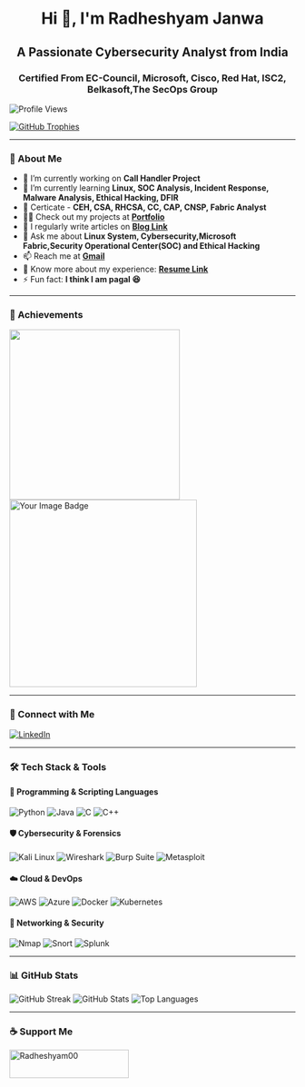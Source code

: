 <h1 align="center">Hi 👋, I'm Radheshyam Janwa</h1>
<h2 align="center">A Passionate Cybersecurity Analyst from India</h2>
<h3 align="center">Certified From EC-Council, Microsoft, Cisco, Red Hat, ISC2, Belkasoft,The SecOps Group</h3>
<!-- ### Hi there! 👋 I'm Radheshyam Janwa
#### A Passionate Cybersecurity Analyst from India -->
<!-- - 👯 I’m looking to collaborate on **[Project Name](Project Link)** -->
<!-- - 🤝 I’m looking for help with **[Project Name](Project Link)** -->

![Profile Views](https://komarev.com/ghpvc/?username=Radheshyam00&label=Profile%20views&color=0e75b6&style=flat)

[![GitHub Trophies](https://github-profile-trophy.vercel.app/?username=Radheshyam00)](https://github.com/ryo-ma/github-profile-trophy)

---

### 🚀 About Me

- 🔭 I’m currently working on **Call Handler Project**
- 🌱 I’m currently learning **Linux, SOC Analysis, Incident Response, Malware Analysis, Ethical Hacking, DFIR**
- 📝 Certicate - **CEH, CSA, RHCSA, CC, CAP, CNSP, Fabric Analyst**
- 👨‍💻 Check out my projects at **[Portfolio](https://portfolio-radhe00.vercel.app/)**
- 📝 I regularly write articles on **[Blog Link](https://medium.com/@radheshyamjanwa666)**
- 💬 Ask me about **Linux System, Cybersecurity,Microsoft Fabric,Security Operational Center(SOC) and Ethical Hacking**
- 📫 Reach me at **[Gmail](radheshyamjanwa666@gmail.com)**
- 📄 Know more about my experience: **[Resume Link](https://github.com/Radheshyam00/Portfolio-Radhe00/blob/main/public/sample-resume.pdf)**
- ⚡ Fun fact: **I think I am pagal 😆**

---

### 👯 Achievements
<img src="https://cyberdefenders-storage.s3.me-central-1.amazonaws.com/profile-badges/Pagalboy00.png" width="300" />  <img src="https://tryhackme-badges.s3.amazonaws.com/dead.shut.png" alt="Your Image Badge" width="330" />

---

### 📢 Connect with Me
[![LinkedIn](https://img.shields.io/badge/-LinkedIn-blue?style=for-the-badge&logo=linkedin)](https://linkedin.com/in/radheshyam-janwa-9a4506227)

---

### 🛠️ Tech Stack & Tools

#### 🚀 Programming & Scripting Languages
![Python](https://img.shields.io/badge/-Python-3776AB?style=flat&logo=python&logoColor=white) ![Java](https://img.shields.io/badge/-Java-007396?style=flat&logo=java&logoColor=white) ![C](https://img.shields.io/badge/-C-00599C?style=flat&logo=c&logoColor=white) ![C++](https://img.shields.io/badge/-C++-00599C?style=flat&logo=c%2B%2B&logoColor=white)

#### 🛡️ Cybersecurity & Forensics
![Kali Linux](https://img.shields.io/badge/-Kali_Linux-557C94?style=flat&logo=kalilinux&logoColor=white) ![Wireshark](https://img.shields.io/badge/-Wireshark-1679A7?style=flat&logo=wireshark&logoColor=white) ![Burp Suite](https://img.shields.io/badge/-Burp_Suite-FE7A16?style=flat&logo=burp-suite&logoColor=white) ![Metasploit](https://img.shields.io/badge/-Metasploit-316192?style=flat&logo=metasploit&logoColor=white)

#### ☁️ Cloud & DevOps
![AWS](https://img.shields.io/badge/-AWS-232F3E?style=flat&logo=amazon-aws&logoColor=white) ![Azure](https://img.shields.io/badge/-Azure-0078D4?style=flat&logo=microsoft-azure&logoColor=white) ![Docker](https://img.shields.io/badge/-Docker-2496ED?style=flat&logo=docker&logoColor=white) ![Kubernetes](https://img.shields.io/badge/-Kubernetes-326CE5?style=flat&logo=kubernetes&logoColor=white)

#### 📡 Networking & Security
![Nmap](https://img.shields.io/badge/-Nmap-04B4AE?style=flat&logo=nmap&logoColor=white) ![Snort](https://img.shields.io/badge/-Snort-CC0000?style=flat&logo=snort&logoColor=white) ![Splunk](https://img.shields.io/badge/-Splunk-000000?style=flat&logo=splunk&logoColor=white)

---

### 📊 GitHub Stats

![GitHub Streak](https://github-readme-streak-stats.herokuapp.com/?user=Radheshyam00) ![GitHub Stats](https://github-readme-stats.vercel.app/api?username=Radheshyam00&show_icons=true&locale=en)
![Top Languages](https://github-readme-stats.vercel.app/api/top-langs?username=Radheshyam00&show_icons=true&locale=en&layout=compact)

---

### ☕ Support Me
<p><a href="https://www.buymeacoffee.com/Radheshyam00"> <img align="left" src="https://cdn.buymeacoffee.com/buttons/v2/default-yellow.png" height="50" width="210" alt="Radheshyam00" /></a></p><br><br>
<!-- [![Buy Me a Coffee](https://cdn.buymeacoffee.com/buttons/v2/default-yellow.png)](https://www.buymeacoffee.com/Radheshyam00) -->
